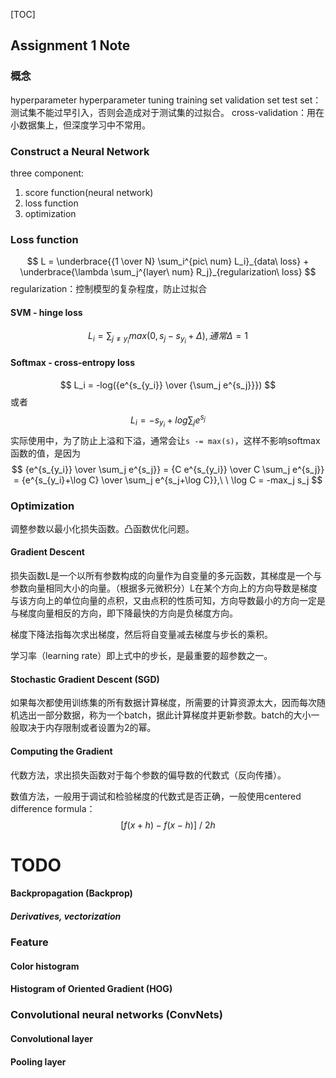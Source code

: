 [TOC]

## Assignment 1 Note

### 概念

hyperparameter
hyperparameter tuning
training set
validation set
test set：测试集不能过早引入，否则会造成对于测试集的过拟合。
cross-validation：用在小数据集上，但深度学习中不常用。

### Construct a Neural Network

three component:
1. score function(neural network)
2. loss function
3. optimization

### Loss function

$$
L = \underbrace{{1 \over N} \sum_i^{pic\ num} L_i}_{data\ loss} + \underbrace{\lambda \sum_j^{layer\ num} R_j}_{regularization\ loss}
$$
regularization：控制模型的复杂程度，防止过拟合

#### SVM - hinge loss

$$
L_i = \sum_{j \neq y_i} max(0, s_j - s_{y_i} + \Delta), 通常\Delta = 1
$$

#### Softmax - cross-entropy loss

$$
L_i = -log({e^{s_{y_i}} \over {\sum_j e^{s_j}}})
$$
或者
$$
L_i = -s_{y_i} + log \sum_j e^{s_j}
$$
实际使用中，为了防止上溢和下溢，通常会让`s -= max(s)`，这样不影响softmax函数的值，是因为
$$
{e^{s_{y_i}} \over \sum_j e^{s_j}} = {C e^{s_{y_i}} \over C \sum_j e^{s_j}} = {e^{s_{y_i}+\log C} \over \sum_j e^{s_j+\log C}},\ \ \log C = -max_j s_j
$$

### Optimization

调整参数以最小化损失函数。凸函数优化问题。

#### Gradient Descent

损失函数L是一个以所有参数构成的向量作为自变量的多元函数，其梯度是一个与参数向量相同大小的向量。（根据多元微积分）L在某个方向上的方向导数是梯度与该方向上的单位向量的点积，又由点积的性质可知，方向导数最小的方向一定是与梯度向量相反的方向，即下降最快的方向是负梯度方向。

梯度下降法指每次求出梯度，然后将自变量减去梯度与步长的乘积。

学习率（learning rate）即上式中的步长，是最重要的超参数之一。

#### Stochastic Gradient Descent (SGD)

如果每次都使用训练集的所有数据计算梯度，所需要的计算资源太大，因而每次随机选出一部分数据，称为一个batch，据此计算梯度并更新参数。batch的大小一般取决于内存限制或者设置为2的幂。

#### Computing the Gradient

代数方法，求出损失函数对于每个参数的偏导数的代数式（反向传播）。

数值方法，一般用于调试和检验梯度的代数式是否正确，一般使用centered difference formula：
$$
[f(x+h) - f(x-h)]\ /\ 2h
$$

# TODO

#### Backpropagation (Backprop)

##### Derivatives, vectorization

### Feature

#### Color histogram

#### Histogram of Oriented Gradient (HOG)

### Convolutional neural networks (ConvNets)

#### Convolutional layer

#### Pooling layer
